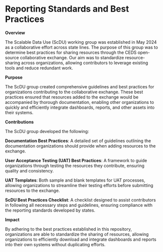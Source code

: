 # Reporting Standards and Best Practices
**Overview**

The Scalable Data Use (ScDU) working group was established in May 2024 as a collaborative effort across state lines. The purpose of this group was to determine best practices for sharing resources through the CEDS open-source collaborative exchange. Our aim was to standardize resource-sharing across organizations, allowing contributors to leverage existing tools and reduce redundant work.

**Purpose**

The ScDU group created comprehensive guidelines and best practices for organizations contributing to the collaborative exchange. These best practices ensured that resources added to the exchange would be accompanied by thorough documentation, enabling other organizations to quickly and efficiently integrate dashboards, reports, and other assets into their systems.

**Contributions**

The ScDU group developed the following:

**Documentation Best Practices**: A detailed set of guidelines outlining the documentation organizations should provide when adding resources to the exchange.

**User Acceptance Testing (UAT) Best Practices**: A framework to guide organizations through testing the resources they contribute, ensuring quality and consistency.

**UAT Templates**: Both sample and blank templates for UAT processes, allowing organizations to streamline their testing efforts before submitting resources to the exchange.

**ScDU Best Practices Checklist**: A checklist designed to assist contributors in following all necessary steps and guidelines, ensuring compliance with the reporting standards developed by states. 

**Impact**

By adhering to the best practices established in this repository, organizations are able to standardize the sharing of resources, allowing organizations to efficiently download and integrate dashboards and reports into their own systems without duplicating efforts.
